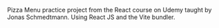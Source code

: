 Pizza Menu practice project from the React course on Udemy taught by Jonas Schmedtmann.
Using React JS and the Vite bundler.

